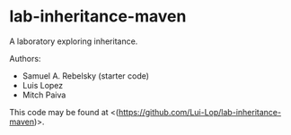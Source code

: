 # lab-inheritance-maven

A laboratory exploring inheritance.

Authors:

* Samuel A. Rebelsky (starter code)
* Luis Lopez
* Mitch Paiva

This code may be found at <(https://github.com/Lui-Lop/lab-inheritance-maven)>.
